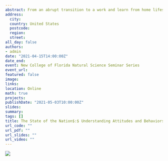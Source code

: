 ```yaml
---
abstract: From an abrupt transition to a work and learn from home lifestyle, the COVID-19 pandemic has changed how we live and experience the world. To understand the various attitudes and behaviors in response to the pandemic but also to the protests for racial justice and the 2020 presidential election, the COVID States Project conducted monthly surveys since April 2020 in each state in the nation. Each survey samples respondents (n = 20,000-25,000) from each state and contains an assortment of questions related to the pandemic and current events. These include attitudes towards policies curbing the spread of the pandemic, experiences with distance learning, mental health, voting in the 2020 presidential election, perceptions of the January 6 capitol riots, vaccine attitudes, and many other topics. This presentation will provide an overview of the project, and a summary of key findings. Here, we will explore vaccine attitudes among Americans along with other experiences during the pandemic including mental health and education. We will also examine attitudes towards various political events including the 2020 presidential election and the January 6 capitol riots. 
address:
  city: 
  country: United States
  postcode: 
  region: 
  street: 
all_day: false
authors:
- admin
date: "2021-04-15T14:00:00Z"
date_end: 
event: New College of Florida Natural Science Seminar Series
event_url: 
featured: false
image:
links:
location: Online
math: true
projects:
publishDate: "2021-05-03T10:00:00Z"
slides: 
summary: 
tags: []
title: The State of the Nation$:$ Understanding Attitudes and Behaviors during the COVID-19 Pandemic
url_code: ""
url_pdf: ""
url_slides: ""
url_video: ""
---
```


![](../NCFMay2021.jpg)